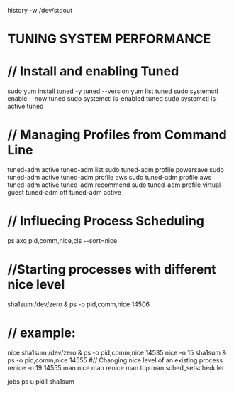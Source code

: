 history -w /dev/stdout

# TUNING SYSTEM PERFORMANCE
# // Install and enabling Tuned
sudo yum install tuned -y
tuned --version
yum list tuned
sudo systemctl enable --now tuned
sudo systemctl is-enabled tuned
sudo systemctl is-active tuned

# // Managing Profiles from Command Line
tuned-adm active
tuned-adm list
sudo tuned-adm profile powersave
sudo tuned-adm active
tuned-adm profile aws
sudo tuned-adm profile aws
tuned-adm active
tuned-adm recommend
sudo tuned-adm profile virtual-guest
tuned-adm off
tuned-adm active

# // Influecing Process Scheduling
ps axo pid,comm,nice,cls --sort=nice
# //Starting processes with different nice level
sha1sum /dev/zero &
ps -o pid,comm,nice 14506
# // example:
nice sha1sum /dev/zero &
ps -o pid,comm,nice 14535
nice -n 15 sha1sum &
ps -o pid,comm,nice 14555
#// Changing nice level of an existing process
renice -n 19 14555
man nice
man renice
man top
man sched_setscheduler

jobs
ps u
pkill sha1sum

